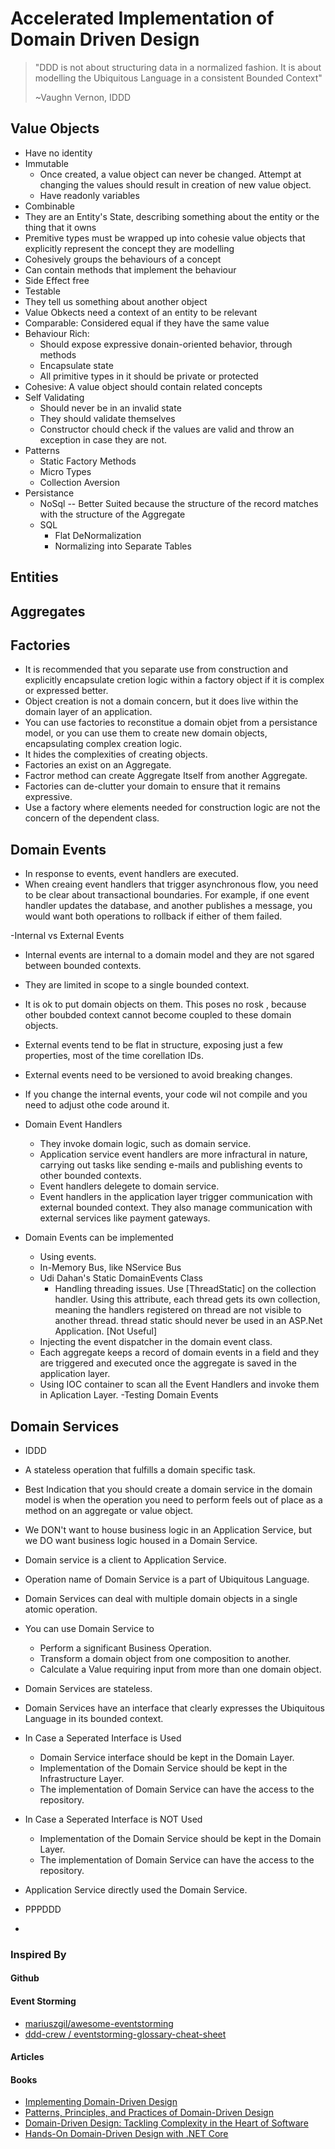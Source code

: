 # Accelerated Implementation of Domain Driven Design

> "DDD is not about structuring data in a normalized fashion. 
> It is about modelling the Ubiquitous Language in a consistent Bounded Context" 
>
> ~Vaughn Vernon, IDDD

## Value Objects

- Have no identity
- Immutable
  - Once created, a value object can never be changed. Attempt at changing the values should result in creation of new value object.
  - Have readonly variables
- Combinable
- They are an Entity's State, describing something about the entity or the thing that it owns
- Premitive types must be wrapped up into cohesie value objects that explicitly represent the concept they are modelling
- Cohesively groups the behaviours of a concept
- Can contain methods that implement the behaviour
- Side Effect free 
- Testable
- They tell us something about another object
- Value Obkects need a context of an entity to be relevant
- Comparable: Considered equal if they have the same value
- Behaviour Rich: 
  - Should expose expressive donain-oriented behavior, through methods
  - Encapsulate state 
  - All primitive types in it should be private or protected
- Cohesive: A value object should contain related concepts
- Self Validating
  - Should never be in an invalid state
  - They should validate themselves
  - Constructor chould check if the values are valid and throw an exception in case they are not.
- Patterns
  - Static Factory Methods
  - Micro Types
  - Collection Aversion
- Persistance
  - NoSql -- Better Suited because the structure of the record matches with the structure of the Aggregate
  - SQL
    - Flat DeNormalization
    - Normalizing into Separate Tables





## Entities

## Aggregates

## Factories

- It is recommended that you separate use from construction and explicitly encapsulate cretion logic within a factory object if it is complex or expressed better.
- Object creation is not a domain concern, but it does live within the domain layer of an application.
- You can use factories to reconstitue a domain objet from a persistance model, or you can use them to create new domain objects, encapsulating complex creation logic.
- It hides the complexities of creating objects.
- Factories an exist on an Aggregate.
- Factror method can create Aggregate Itself from another Aggregate.
- Factories can de-clutter your domain to ensure that it remains expressive.
- Use a factory where elements needed for construction logic are not the concern of the dependent class.

## Domain Events

- In response to events, event handlers are executed.
- When creaing event handlers that trigger asynchronous flow, you need to be clear about transactional boundaries. For example, if one event handler updates the database, and another publishes a message, you would want both operations to rollback if either of them failed.

-Internal vs External Events

  - Internal events are internal to a domain model and they are not sgared between bounded contexts.
  - They are limited in scope to a single bounded context.
  - It is ok to put domain objects on them. This poses no rosk , because other boubded context cannot become coupled to these domain objects.
  - External events tend to be flat in structure, exposing just a few properties, most of the time corellation IDs.
  - External events need to be versioned to avoid breaking changes.
  - If you change the internal events, your code wil not compile and you need to adjust othe code around it.
  
- Domain Event Handlers
  - They invoke domain logic, such as domain service.
  - Application service event handlers are more infractural in nature, carrying out tasks like sending e-mails and publishing events to other bounded contexts.
  - Event handlers delegete to domain service.
  - Event handlers in the application layer trigger communication with external bounded context. They also manage communication with external services like payment gateways.
- Domain Events can be implemented
  - Using events.
  - In-Memory Bus, like NService Bus
  - Udi Dahan's Static DomainEvents Class
    - Handling threading issues. Use [ThreadStatic] on the collection handler. Using this attribute, each thread gets its own collection, meaning the handlers registered on thread are not visible to another thread. thread static should never be used in an ASP.Net Application. [Not Useful]
  - Injecting the event dispatcher in the domain event class.
  - Each aggregate keeps a record of domain events in a field and they are triggered and executed once the aggregate is saved in the application layer.
  - Using IOC container to scan all the Event Handlers and invoke them in Aplication Layer.
-Testing Domain Events

## Domain Services

- IDDD
- A stateless operation that fulfills a domain specific task.
- Best Indication that you should create a domain service in the domain model is when the operation you need to perform feels out of place as a method on an aggregate or value object.
- We DON't want to house business logic in an Application Service, but we DO want business logic housed in a Domain Service.
- Domain service is a client to Application Service.
- Operation name of Domain Service is a part of Ubiquitous Language. 
- Domain Services can deal with multiple domain objects in a single atomic operation.
- You can use Domain Service to
  - Perform a significant Business Operation.
  - Transform a domain object from one composition to another.
  - Calculate a Value requiring input from more than one domain object.
- Domain Services are stateless.
- Domain Services have an interface that clearly expresses the Ubiquitous Language in its bounded context.

- In Case a Seperated Interface is Used
  - Domain Service interface should be kept in the Domain Layer.
  - Implementation of the Domain Service should be kept in the Infrastructure Layer.
  - The implementation of Domain Service can have the access to the repository.
- In Case a Seperated Interface is NOT Used
  - Implementation of the Domain Service should be kept in the Domain Layer.
  - The implementation of Domain Service can have the access to the repository.

- Application Service directly used the Domain Service.

- PPPDDD

- 


### Inspired By

#### Github


#### Event Storming

- [mariuszgil/awesome-eventstorming](https://github.com/mariuszgil/awesome-eventstorming)
- [ddd-crew
/
eventstorming-glossary-cheat-sheet](https://github.com/ddd-crew/eventstorming-glossary-cheat-sheet)

#### Articles


#### Books

- [Implementing Domain-Driven Design](https://www.oreilly.com/library/view/implementing-domain-driven-design/9780133039900/)
- [Patterns, Principles, and Practices of Domain-Driven Design](https://www.oreilly.com/library/view/patterns-principles-and/9781118714706/)
- [Domain-Driven Design: Tackling Complexity in the Heart of Software](https://www.oreilly.com/library/view/domain-driven-design-tackling/0321125215/)
- [Hands-On Domain-Driven Design with .NET Core](https://www.packtpub.com/in/application-development/hands-domain-driven-design-net-core)
 
